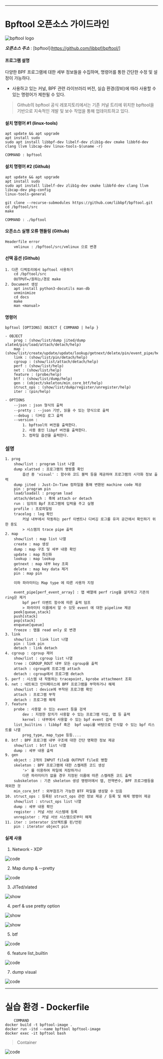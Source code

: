 ***
# Bpftool 오픈소스 가이드라인 

![bpftool logo](./img/bpftool_logo.png)

***오픈소스 주소*** : [bpftool](https://github.com/libbpf/bpftool/]

#### 프로그램 설명
다양한 BPF 프로그램에 대한 세부 정보들을 수집하며, 명령어를 통한 간단한 수정 및 설정이 가능하다.
* 사용하고 있는 커널, BPF 관련 라이브러리 버전, 실습 환경(장비)에 따라 사용할 수 있는 명령어가 제한될 수 있다.

> Github의 bpftool 공식 레포지토리에서는 기존 커널 트리에 위치한 bpftool을 기반으로 지속적인 개발 및 보수 작업을 통해 업데이트하고 있다.

#### 설치 명령어 #1 (linux-tools)

```
apt update && apt upgrade
apt install sudo
sudo apt install libbpf-dev libelf-dev zlib1g-dev cmake libbfd-dev clang llvm libcap-dev linux-tools-$(uname -r)

COMMAND : bpftool
```
#### 설치 명령어 #2 (Github)

```
apt update && apt upgrade
apt install sudo
sudo apt install libelf-dev zlib1g-dev cmake libbfd-dev clang llvm libcap-dev pkg-config
linux-tools-general

git clone --recurse-submodules https://github.com/libbpf/bpftool.git
cd /bpftool/src
make

COMMAND : ./bpftool
```
#### 오픈소스 실행 오류 핸들링 (Github)
```
Headerfile error
	vmlinux : /bpftool/src/vmlinux 으로 변경
```

#### 선택 옵션 (Github)
```
1. 다른 디렉토리에서 bpftool 사용하기
	cd /bpftool/src
	OUTPUT=/원하는/경로 make
2. Document 생성
	apt install python3-docutils man-db
	unminimize
	cd docs
	make
	man <manual>
```
#### 명령어
	bpftool [OPTIONS] OBJECT { COMMAND | help }
```
- OBJECT
	prog : (show/list/dump jited/dump xlated/pin/load/attach/detach/help)
	map : (show/list/create/update/update/lookup/getnext/delete/pin/event_pipe/help)
	link : (show/list/pin/detach/help)
	cgroup : (show/list/attach/detach/help)
	perf : (show/list/help)
	net : (show/list/help)
	feature : (probe/help)
	btf : (show/list/dump/help)
	gen : (object/skeleton/min_core_btf/help)
	struct_ops : (show/list/dump/register/unregister/help)
	iter : (pin/help)

- OPTIONS 
	--json : json 형식의 출력
	--pretty : --json 기반, 읽을 수 있는 양식으로 출력
	--debug : 디버깅 로그 출력
	--version : 
		1. bpftool의 버전을 출력한다. 
		2. 사용 중인 libpf 버전을 출력한다. 
		3. 컴파일 옵션을 출력한다.
```
### 설명
```
1. prog
	show/list : program list 나열
	dump xlatted : 프로그램의 명령줄 확인
		옵션 중 'visual' : 함수와 코드 블럭 등을 제공하여 프로그램의 시각화 정보 출력
	dump jited : Just-In-Time 컴파일을 통해 변환된 machine code 제공
	pin : program pin
	load/loadall : program load
	attach/detach : 훅에 attach or detach
	run : 임의의 Bpf 프로그램에 입력을 주고 실행
	profile : 프로파일링
	tracelog : log 확인
		커널 내부에서 작동하는 perf 이벤트나 디버깅 로그를 유저 공간에서 확인하기 위한 용도
		> 시스템의 trace pipe 출력
2. map
	show/list : map list 나열
	create : map 생성
	dump : map 구조 및 세부 내용 확인
	update : map 최신화
	lookup : map lookup
	getnext : map 내부 key 조회
	delete : map key data 제거
	pin : map pin
	
	이하 파라미터는 Map type 에 따른 사용자 지정
	
	event_pipe[perf_event_array] : 맵 배열에 perf ring을 설치하고 기존의 ring은 제거
		bpf perf 이벤트 함수에 따른 출력 덤프
		> 파라미터 이름에서 알 수 있듯 event 에 대한 pipeline 제공
	peek[queue,stack]
	push[stack]
	pop[stack]
	enqueue[queue]
	freeze : 맵을 read only 로 변경 
3. link
	show/list : link list 나열
	pin : link pin
	detach : link detach
4. cgroup : cgroup 제어
	show/list : cgroup list 나열
	tree : CGROUP_ROUT 내부 모든 cgroup을 출력
	attach : cgroup에 프로그램 attach
	detach : cgroup에서 프로그램 detach
5. perf : 시스템 내 작동하는 tracepoint, kprobe attachment 조회
6. net : 네트워크 인터페이스에 BPF 프로그램을 부착하거나 해제
	show/list : device에 부착된 프로그램 확인
	attach : 프로그램 부착
	detach : 프로그램 해제
7. feature
	probe : 사용할 수 있는 event 등을 검색 
		dev : 지정한 장치가 사용할 수 있는 프로그램 타입, 맵 등 출력
		kernel : 내부에서 사용할 수 있는 bpf event 검색
	list_builtins : libbpf 혹은  bpf uapi를 바탕으로 인식할 수 있는 bpf 리스트를 나열
		prog_type, map_type 등등....
8. btf : BPF 프로그램 내부 구조에 대한 간단 명확한 정보 제공
	show/list : btf list 나열
	dump : 세부 내용 출력
9. gen
	object : 2개의 INPUT file을 OUTPUT file로 병합
	skeleton : BPF 프로그램에 대한 스켈레톤 코드 생성
		'>' 를 이용하여 파일에 저장하거나
		다른 파라미터가 없을 경우 지정된 이름에 따른 스켈레톤 코드 출력
	subskeleton : 기존 skeleton 생성 명령어에서 맵, 전역변수, BPF 프로그램등을 제외한 것
	min_core_btf : 외부참조가 가능한 BTF 파일을 생성할 수 있음
10. struct_ops : 등록된 struct_ops 관련 정보 제공 / 등록 및 해제 명령어 제공
	show/list : struct_ops list 나열
	dump : 세부 내용 확인
	register : 커널 서브 시스템에 등록
	unregister : 커널 서브 시스템으로부터 해제
11. iter : interator 오브젝트를 핀/언핀
	pin : iterator object pin
```
#### 실제 사용
1. Network - XDP

![code](./img/Network_bpftool.gif)

2. Map dump & --pretty

![code](./img/j_map_dump.png)

3.  JITed/xlated

![show](./img/bpftool_xlated_jited.jpg)

4.  perf & use pretty option

![show](./img/bpftool_perf.jpg)

![show](./img/bpftool_perf2.jpg)

5.  btf

![code](./img/bpftool_btf.jpg)

6.  feature list_builtin

![code](./img/bpftool_feature.jpg)

7.  dump visual	

![code](./img/bpftool_dump_visual.png)
 

---
# 실습 환경 - Dockerfile

```
	COMMAND
docker build -t bpftool-image .
docker run -itd --name bpftool bpftool-image
docker exec -it bpftool bash

```
> Container

![code](./img/bpftool_docker.jpg)

